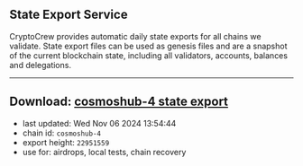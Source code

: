 ## State Export Service
CryptoCrew provides automatic daily state exports for all chains we validate. State export files can be used as genesis files and are a snapshot of the current blockchain state, including all validators, accounts, balances and delegations.

---
**Download: [cosmoshub-4 state export](https://dl-eu2.ccvalidators.com/SERVICE/cosmoshub/cosmoshub-4_export_22951559.json)**
---

- last updated: Wed Nov 06 2024 13:54:44
- chain id: `cosmoshub-4`
- export height: `22951559`
- use for: airdrops, local tests, chain recovery
